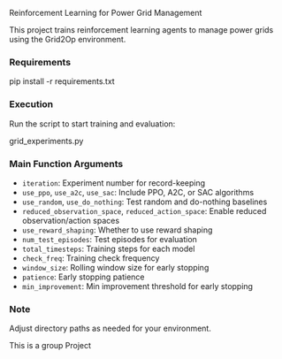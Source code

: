 Reinforcement Learning for Power Grid Management

This project trains reinforcement learning agents to manage power grids using the Grid2Op environment.

### Requirements

pip install -r requirements.txt

### Execution
Run the script to start training and evaluation:

grid_experiments.py


### Main Function Arguments
- `iteration`: Experiment number for record-keeping
- `use_ppo`, `use_a2c`, `use_sac`: Include PPO, A2C, or SAC algorithms
- `use_random`, `use_do_nothing`: Test random and do-nothing baselines
- `reduced_observation_space`, `reduced_action_space`: Enable reduced observation/action spaces
- `use_reward_shaping`: Whether to use reward shaping
- `num_test_episodes`: Test episodes for evaluation
- `total_timesteps`: Training steps for each model
- `check_freq`: Training check frequency
- `window_size`: Rolling window size for early stopping
- `patience`: Early stopping patience
- `min_improvement`: Min improvement threshold for early stopping

### Note
Adjust directory paths as needed for your environment.

This is a group Project
